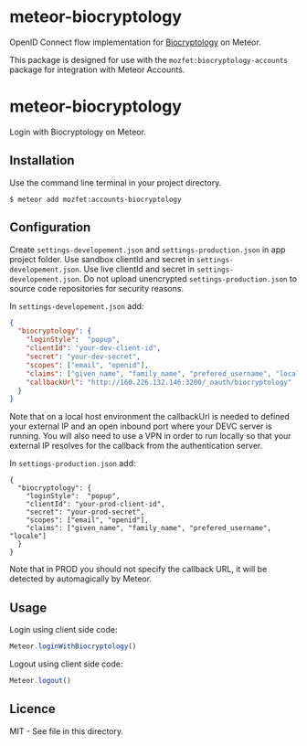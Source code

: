 # meteor-biocryptology

OpenID Connect flow implementation for [Biocryptology](https://www.biocryptology.com/) on Meteor.

This package is designed for use with the ```mozfet:biocryptology-accounts``` package for integration with Meteor Accounts.

# meteor-biocryptology

Login with Biocryptology on Meteor.

## Installation

Use the command line terminal in your project directory.
```
$ meteor add mozfet:accounts-biocryptology
```

## Configuration

Create ```settings-developement.json``` and ```settings-production.json``` in app project folder. Use sandbox clientId and secret in ```settings-developement.json```. Use live clientId and secret in ```settings-developement.json```. Do not upload unencrypted ```settings-production.json``` to source code repositories for security reasons.

In ```settings-developement.json``` add:
```json
{
  "biocryptology": {
    "loginStyle":  "popup",
    "clientId": "your-dev-client-id",
    "secret": "your-dev-secret",
    "scopes": ["email", "openid"],
    "claims": ["given_name", "family_name", "prefered_username", "locale"],
    "callbackUrl": "http://160.226.132.146:3200/_oauth/biocryptology"
  }
}
```
Note that on a local host environment the callbackUrl is needed to defined your external IP and an open inbound port where your DEVC server is running. You will also need to use a VPN in order to run locally so that your external IP resolves for the callback from the authentication server.

In ```settings-production.json``` add:
```
{
  "biocryptology": {
    "loginStyle":  "popup",
    "clientId": "your-prod-client-id",
    "secret": "your-prod-secret",
    "scopes": ["email", "openid"],
    "claims": ["given_name", "family_name", "prefered_username", "locale"]
  }
}
```
Note that in PROD you should not specify the callback URL, it will be detected by automagically by Meteor.

## Usage

Login using client side code:
```js
Meteor.loginWithBiocryptology()
```

Logout using client side code:
```js
Meteor.logout()
```

## Licence

MIT - See <LICENCE> file in this directory.
